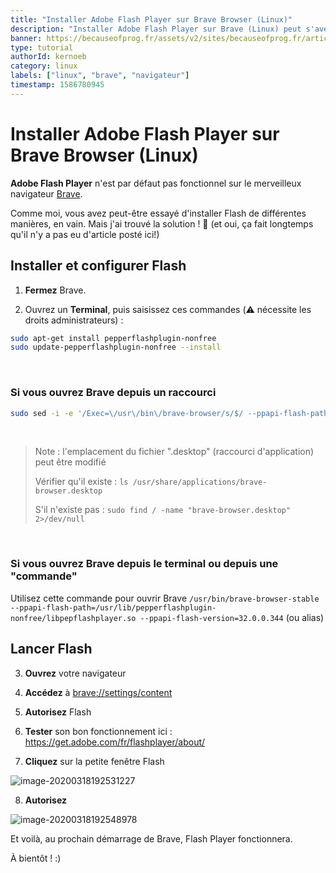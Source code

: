 ```yaml
---
title: "Installer Adobe Flash Player sur Brave Browser (Linux)"
description: "Installer Adobe Flash Player sur Brave (Linux) peut s'avérer difficile ! Voici un article donnant une méthode facile et rapide pour le faire !"
banner: https://becauseofprog.fr/assets/v2/sites/becauseofprog.fr/articles/flashplayer-install.png
type: tutorial
authorId: kernoeb
category: linux
labels: ["linux", "brave", "navigateur"]
timestamp: 1586780945
---
```


# Installer Adobe Flash Player sur Brave Browser (Linux)

**Adobe Flash Player** n'est par défaut pas fonctionnel sur le merveilleux navigateur [Brave](https://brave.com/bec202). 

Comme moi, vous avez peut-être essayé d'installer Flash de différentes manières, en vain. Mais j'ai trouvé la solution ! :tada:
(et oui, ça fait longtemps qu'il n'y a pas eu d'article posté ici!) 

## Installer et configurer Flash

1. **Fermez** Brave.

2. Ouvrez un **Terminal**, puis saisissez ces commandes (:warning: nécessite les droits administrateurs) :

```bash
sudo apt-get install pepperflashplugin-nonfree
sudo update-pepperflashplugin-nonfree --install
```

&nbsp;
### Si vous ouvrez Brave depuis un raccourci

```bash
sudo sed -i -e '/Exec=\/usr\/bin\/brave-browser/s/$/ --ppapi-flash-path=\/usr\/lib\/pepperflashplugin-nonfree\/libpepflashplayer.so --ppapi-flash-version=32.0.0.344 /' /usr/share/applications/brave-browser.desktop 
```

&nbsp;
> Note : l'emplacement du fichier ".desktop" (raccourci d'application) peut être modifié
>
> Vérifier qu'il existe :
> `ls /usr/share/applications/brave-browser.desktop`
>
> S'il n'existe pas : 
> `sudo find / -name "brave-browser.desktop" 2>/dev/null`

&nbsp;
### Si vous ouvrez Brave depuis le terminal ou depuis une "commande"

Utilisez cette commande pour ouvrir Brave `/usr/bin/brave-browser-stable --ppapi-flash-path=/usr/lib/pepperflashplugin-nonfree/libpepflashplayer.so --ppapi-flash-version=32.0.0.344`
(ou alias)

## Lancer Flash

3. **Ouvrez** votre navigateur

4. **Accédez** à [brave://settings/content](brave://settings/content)
   
5. **Autorisez** Flash

6. **Tester** son bon fonctionnement ici : https://get.adobe.com/fr/flashplayer/about/

7. **Cliquez** sur la petite fenêtre Flash

![image-20200318192531227](https://becauseofprog.fr/assets/v2/sites/becauseofprog.fr/articles/adobe-flash-1.png)

8. **Autorisez**

![image-20200318192548978](https://becauseofprog.fr/assets/v2/sites/becauseofprog.fr/articles/adobe-flash-2.png)

Et voilà, au prochain démarrage de Brave, Flash Player fonctionnera.

À bientôt ! :)